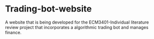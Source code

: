 # Trading-bot-website
A website that is being developed for the ECM3401-Individual literature review project that incorporates a algorithmic trading bot and manages finance.
